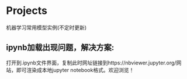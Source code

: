 # Projects
机器学习常用模型实例(不定时更新)
## ipynb加载出现问题，解决方案:
打开到.ipynb文件界面，复制此时网址链接到https://nbviewer.jupyter.org/网站，即可渲染成本地jupyter notebook格式。欢迎浏览！
